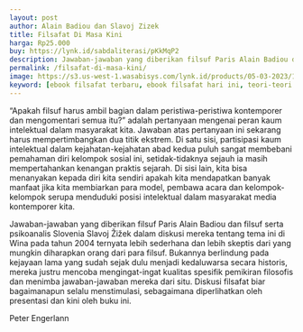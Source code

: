 ```yaml
---
layout: post
author: Alain Badiou dan Slavoj Zizek
title: Filsafat Di Masa Kini
harga: Rp25.000
buy: https://lynk.id/sabdaliterasi/pKkMqP2
description: Jawaban-jawaban yang diberikan filsuf Paris Alain Badiou dan filsuf serta psikoanalis Slovenia Slavoj Žižek dalam diskusi mereka tentang tema ini di Wina.
permalink: /filsafat-di-masa-kini/
image: https://s3.us-west-1.wasabisys.com/lynk.id/products/05-03-2023/1677981337687_4092085
keyword: [ebook filsafat terbaru, ebook filsafat hari ini, teori-teori filsafat terbaru, Alain Badiou, Slavoj Zizek]
---
```

<p>“Apakah filsuf harus ambil bagian dalam peristiwa-peristiwa kontemporer dan mengomentari semua itu?” adalah pertanyaan mengenai peran kaum intelektual dalam masyarakat kita. Jawaban atas pertanyaan ini sekarang harus mempertimbangkan dua titik ekstrem. Di satu sisi, partisipasi kaum intelektual dalam kejahatan-kejahatan abad kedua puluh sangat membebani pemahaman diri kelompok sosial ini, setidak-tidaknya sejauh ia masih mempertahankan kenangan praktis sejarah. Di sisi lain, kita bisa menanyakan kepada diri kita sendiri apakah kita mendapatkan banyak manfaat jika kita membiarkan para model, pembawa acara dan kelompok-kelompok serupa menduduki posisi intelektual dalam masyarakat media kontemporer kita.</p><p>Jawaban-jawaban yang diberikan filsuf Paris Alain Badiou dan filsuf serta psikoanalis Slovenia Slavoj Žižek dalam diskusi mereka tentang tema ini di Wina pada tahun 2004 ternyata lebih sederhana dan lebih skeptis dari yang mungkin diharapkan orang dari para filsuf. Bukannya berlindung pada kejayaan lama yang sudah sejak dulu menjadi kedaluwarsa secara historis, mereka justru mencoba mengingat-ingat kualitas spesifik pemikiran filosofis dan menimba jawaban-jawaban mereka dari situ. Diskusi filsafat biar bagaimanapun selalu menstimulasi, sebagaimana diperlihatkan oleh presentasi dan kini oleh buku ini.</p><p>Peter Engerlann</p>
